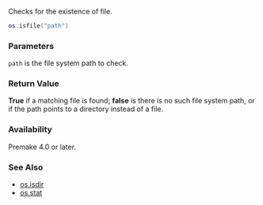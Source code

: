 Checks for the existence of file.

```lua
os.isfile("path")
```

### Parameters ###

`path` is the file system path to check.


### Return Value ###

**True** if a matching file is found; **false** is there is no such file system path, or if the path points to a directory instead of a file.


### Availability ###

Premake 4.0 or later.


### See Also ###

* [os.isdir](os.isdir.md)
* [os.stat](os.stat.md)
